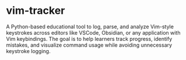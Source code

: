 # vim-tracker
A Python-based educational tool to log, parse, and analyze Vim-style keystrokes across editors like VSCode, Obsidian, or any application with Vim keybindings. The goal is to help learners track progress, identify mistakes, and visualize command usage while avoiding unnecessary keystroke logging.
